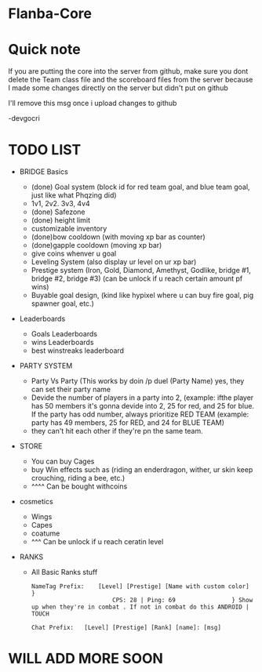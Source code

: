 # Flanba-Core

# Quick note

If you are putting the core into the server from github, make sure you dont delete the Team class file and the scoreboard files from the server because I made some changes directly on the server but didn't put on github

I'll remove this msg once i upload changes to github

-devgocri

# TODO LIST

* BRIDGE Basics

  - (done) Goal system (block id for red team goal, and blue team goal, just like what Phqzing did)
  - 1v1, 2v2. 3v3, 4v4
  - (done) Safezone
  - (done) height limit
  - customizable inventory 
  - (done)bow cooldown (with moving xp bar as counter)
  - (done)gapple cooldown (moving xp bar)
  - give  coins whenver u goal
  - Leveling System (also display ur level on ur xp bar)
  - Prestige system (Iron, Gold, Diamond, Amethyst, Godlike, bridge #1, bridge #2, bridge #3)    (can be unlock if u reach certain amount pf wins)
  - Buyable goal design, (kind like hypixel where u can buy fire goal, pig spawner goal, etc.)


* Leaderboards

  - Goals Leaderboards
  - wins Leaderboards
  - best winstreaks leaderboard

* PARTY SYSTEM

  - Party Vs Party (This works by doin /p duel (Party Name)  yes, they can set their party name
  - Devide the number of players in a party into 2, (example: ifthe player has 50 members it's gonna devide into 2, 25 for red, and 25 for blue.   If the party has odd number, always prioritize RED TEAM (example: party has 49 members, 25 for RED, and 24 for BLUE TEAM)
  - they can't hit each other if they're pn the same team.
  
* STORE

  - You can buy Cages
  - buy Win effects such as (riding an enderdragon, wither, ur skin keep crouching, riding a bee, etc.)
  - ^^^^ Can be bought withcoins
  
  
* cosmetics

  - Wings
  - Capes
  - coatume
  - ^^^ Can be unlock if u reach ceratin level

* RANKS

  - All Basic Ranks stuff 


        NameTag Prefix:    [Level] [Prestige] [Name with custom color]  }
                               CPS: 28 | Ping: 69                } Show up when they're in combat . If not in combat do this ANDROID | TOUCH
        
        Chat Prefix:   [Level] [Prestige] [Rank] [name]: [msg]
# WILL ADD MORE SOON
